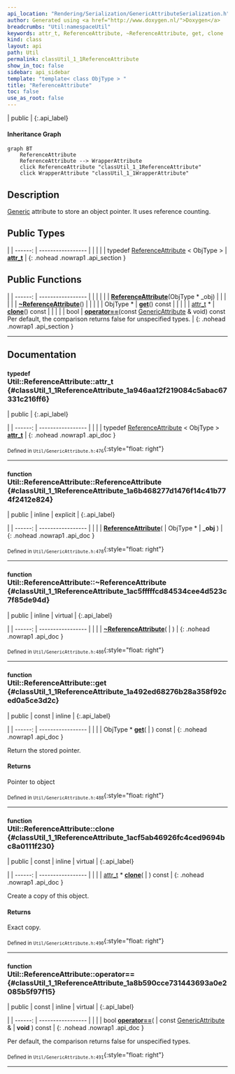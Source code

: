 ```yaml
---
api_location: "Rendering/Serialization/GenericAttributeSerialization.h"
author: Generated using <a href="http://www.doxygen.nl/">Doxygen</a>
breadcrumbs: "Util:namespaceUtil"
keywords: attr_t, ReferenceAttribute, ~ReferenceAttribute, get, clone
kind: class
layout: api
path: Util
permalink: classUtil_1_1ReferenceAttribute
show_in_toc: false
sidebar: api_sidebar
template: "template< class ObjType > "
title: "ReferenceAttribute"
toc: false
use_as_root: false
---
```


| public |
{:.api_label}

#### Inheritance Graph

```mermaid
graph BT
	ReferenceAttribute
	ReferenceAttribute --> WrapperAttribute
	click ReferenceAttribute "classUtil_1_1ReferenceAttribute"
	click WrapperAttribute "classUtil_1_1WrapperAttribute"
```

## Description



 [Generic](classUtil_1_1Generic) attribute to store an object pointer. It uses reference counting.



## Public Types

|
| ------: | ----------------- |
|  | |
| typedef [ReferenceAttribute](classUtil_1_1ReferenceAttribute) < ObjType > | **[attr_t](#classUtil_1_1ReferenceAttribute_1a946aa12f219084c5abac67331c216ff6)**  |
{: .nohead .nowrap1 .api_section }


## Public Functions

|
| ------: | ----------------- |
|  | |
|  | **[ReferenceAttribute](#classUtil_1_1ReferenceAttribute_1a6b468277d1476f14c41b774f2412e824)**(ObjType * _obj) |
|  | |
|  | **[~ReferenceAttribute](#classUtil_1_1ReferenceAttribute_1ac5fffffcd84534cee4d523c7f85de94d)**() |
|  | |
| ObjType * | **[get](#classUtil_1_1ReferenceAttribute_1a492ed68276b28a358f92ced0a5ce3d2c)**() const |
|  | |
| [attr_t](classUtil_1_1GenericAttribute#classUtil_1_1GenericAttribute_1a5379a828be73ce58bb05e4ef27e8a3e7) * | **[clone](#classUtil_1_1ReferenceAttribute_1acf5ab46926fc4ced9694bc8a0111f230)**() const |
|  | |
| bool | **[operator==](#classUtil_1_1ReferenceAttribute_1a8b590cce731443693a0e2085b5f97f15)**(const [GenericAttribute](classUtil_1_1GenericAttribute) & void) const <br/> Per default, the comparison returns false for unspecified types. |
{: .nohead .nowrap1 .api_section }


-------------------------------------------------------------------

## Documentation

### <small>typedef</small><br/> Util::ReferenceAttribute::attr_t {#classUtil_1_1ReferenceAttribute_1a946aa12f219084c5abac67331c216ff6}

| public |
{:.api_label}

|
| ------: | ----------------- |
|  |
| typedef [ReferenceAttribute](classUtil_1_1ReferenceAttribute) < ObjType > **[attr_t](#classUtil_1_1ReferenceAttribute_1a946aa12f219084c5abac67331c216ff6)**  |
{: .nohead .nowrap1 .api_doc }





<sub>Defined in `Util/GenericAttribute.h:476`</sub>{:style="float: right"}

-------------------------------------------------------------------

### <small>function</small><br/> Util::ReferenceAttribute::ReferenceAttribute {#classUtil_1_1ReferenceAttribute_1a6b468277d1476f14c41b774f2412e824}

| public | inline | explicit |
{:.api_label}

|
| ------: | ----------------- |
|  |
|  **[ReferenceAttribute](#classUtil_1_1ReferenceAttribute_1a6b468277d1476f14c41b774f2412e824)**( | ObjType * | **_obj** ) |
{: .nohead .nowrap1 .api_doc }





<sub>Defined in `Util/GenericAttribute.h:478`</sub>{:style="float: right"}

-------------------------------------------------------------------

### <small>function</small><br/> Util::ReferenceAttribute::~ReferenceAttribute {#classUtil_1_1ReferenceAttribute_1ac5fffffcd84534cee4d523c7f85de94d}

| public | inline | virtual |
{:.api_label}

|
| ------: | ----------------- |
|  |
|  **[~ReferenceAttribute](#classUtil_1_1ReferenceAttribute_1ac5fffffcd84534cee4d523c7f85de94d)**( |  ) |
{: .nohead .nowrap1 .api_doc }





<sub>Defined in `Util/GenericAttribute.h:480`</sub>{:style="float: right"}

-------------------------------------------------------------------

### <small>function</small><br/> Util::ReferenceAttribute::get {#classUtil_1_1ReferenceAttribute_1a492ed68276b28a358f92ced0a5ce3d2c}

| public | const | inline |
{:.api_label}

|
| ------: | ----------------- |
|  |
| ObjType * **[get](#classUtil_1_1ReferenceAttribute_1a492ed68276b28a358f92ced0a5ce3d2c)**( |  ) const |
{: .nohead .nowrap1 .api_doc }



Return the stored pointer.


#### Returns
Pointer to object





<sub>Defined in `Util/GenericAttribute.h:488`</sub>{:style="float: right"}

-------------------------------------------------------------------

### <small>function</small><br/> Util::ReferenceAttribute::clone {#classUtil_1_1ReferenceAttribute_1acf5ab46926fc4ced9694bc8a0111f230}

| public | const | inline | virtual |
{:.api_label}

|
| ------: | ----------------- |
|  |
| [attr_t](classUtil_1_1GenericAttribute#classUtil_1_1GenericAttribute_1a5379a828be73ce58bb05e4ef27e8a3e7) * **[clone](#classUtil_1_1ReferenceAttribute_1acf5ab46926fc4ced9694bc8a0111f230)**( |  ) const |
{: .nohead .nowrap1 .api_doc }



Create a copy of this object.


#### Returns
Exact copy.





<sub>Defined in `Util/GenericAttribute.h:490`</sub>{:style="float: right"}

-------------------------------------------------------------------

### <small>function</small><br/> Util::ReferenceAttribute::operator== {#classUtil_1_1ReferenceAttribute_1a8b590cce731443693a0e2085b5f97f15}

| public | const | inline | virtual |
{:.api_label}

|
| ------: | ----------------- |
|  |
| bool **[operator==](#classUtil_1_1ReferenceAttribute_1a8b590cce731443693a0e2085b5f97f15)**( | const [GenericAttribute](classUtil_1_1GenericAttribute) & | **void** ) const |
{: .nohead .nowrap1 .api_doc }

Per default, the comparison returns false for unspecified types.





<sub>Defined in `Util/GenericAttribute.h:491`</sub>{:style="float: right"}

-------------------------------------------------------------------

